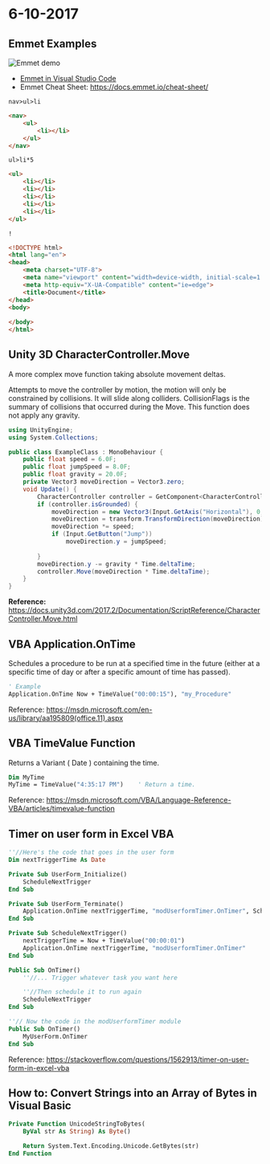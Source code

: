 # 6-10-2017

## Emmet Examples

![Emmet demo](https://code.visualstudio.com/images/emmet_emmet.gif)

* [Emmet in Visual Studio Code](https://code.visualstudio.com/docs/editor/emmet)
* Emmet Cheat Sheet: https://docs.emmet.io/cheat-sheet/

`nav>ul>li`
```html
<nav>
    <ul>
        <li></li>
    </ul>
</nav>
```

`ul>li*5`
```html
<ul>
    <li></li>
    <li></li>
    <li></li>
    <li></li>
    <li></li>
</ul>
```

`!`
```html
<!DOCTYPE html>
<html lang="en">
<head>
    <meta charset="UTF-8">
    <meta name="viewport" content="width=device-width, initial-scale=1.0">
    <meta http-equiv="X-UA-Compatible" content="ie=edge">
    <title>Document</title>
</head>
<body>
    
</body>
</html>
```

## Unity 3D CharacterController.Move
A more complex move function taking absolute movement deltas.

Attempts to move the controller by motion, the motion will only be constrained by collisions. It will slide along colliders. CollisionFlags is the summary of collisions that occurred during the Move. This function does not apply any gravity.
```csharp
using UnityEngine;
using System.Collections;

public class ExampleClass : MonoBehaviour {
    public float speed = 6.0F;
    public float jumpSpeed = 8.0F;
    public float gravity = 20.0F;
    private Vector3 moveDirection = Vector3.zero;
    void Update() {
        CharacterController controller = GetComponent<CharacterController>();
        if (controller.isGrounded) {
            moveDirection = new Vector3(Input.GetAxis("Horizontal"), 0, Input.GetAxis("Vertical"));
            moveDirection = transform.TransformDirection(moveDirection);
            moveDirection *= speed;
            if (Input.GetButton("Jump"))
                moveDirection.y = jumpSpeed;
            
        }
        moveDirection.y -= gravity * Time.deltaTime;
        controller.Move(moveDirection * Time.deltaTime);
    }
}
```
**Reference:** https://docs.unity3d.com/2017.2/Documentation/ScriptReference/CharacterController.Move.html

## VBA Application.OnTime
Schedules a procedure to be run at a specified time in the future (either at a specific time of day or after a specific amount of time has passed).

```vb
' Example
Application.OnTime Now + TimeValue("00:00:15"), "my_Procedure"
```
Reference: https://msdn.microsoft.com/en-us/library/aa195809(office.11).aspx

## VBA TimeValue Function
Returns a Variant ( Date ) containing the time.
```vb
Dim MyTime
MyTime = TimeValue("4:35:17 PM")    ' Return a time.
```
Reference: https://msdn.microsoft.com/VBA/Language-Reference-VBA/articles/timevalue-function

## Timer on user form in Excel VBA

```vb
''//Here's the code that goes in the user form
Dim nextTriggerTime As Date

Private Sub UserForm_Initialize()
    ScheduleNextTrigger
End Sub

Private Sub UserForm_Terminate()
    Application.OnTime nextTriggerTime, "modUserformTimer.OnTimer", Schedule:=False
End Sub

Private Sub ScheduleNextTrigger()
    nextTriggerTime = Now + TimeValue("00:00:01")
    Application.OnTime nextTriggerTime, "modUserformTimer.OnTimer"
End Sub

Public Sub OnTimer()
    ''//... Trigger whatever task you want here

    ''//Then schedule it to run again
    ScheduleNextTrigger
End Sub

''// Now the code in the modUserformTimer module
Public Sub OnTimer()
    MyUserForm.OnTimer
End Sub
```
Reference: https://stackoverflow.com/questions/1562913/timer-on-user-form-in-excel-vba

## How to: Convert Strings into an Array of Bytes in Visual Basic

```vb
Private Function UnicodeStringToBytes( 
    ByVal str As String) As Byte()

    Return System.Text.Encoding.Unicode.GetBytes(str)
End Function
```